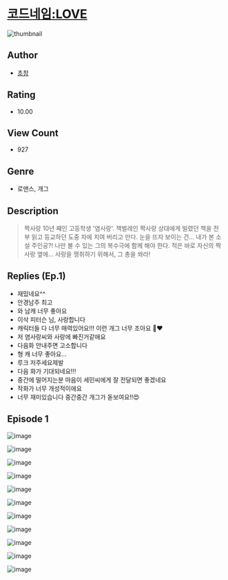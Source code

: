 # [코드네임:LOVE](https://comic.naver.com/challenge/list?titleId=809989)
![thumbnail](https://image-comic.pstatic.net/user_contents_data/challenge_comic/2023/05/23/364710/upload_3631086780165470007_480x623.jpeg)

## Author
- [초창](https://comic.naver.com/artistTitle?id=364710)

## Rating
- 10.00

## View Count
- 927

## Genre
- 로맨스, 개그

## Description
> 짝사랑 10년 째인 고등학생 '염사랑'. 책벌레인 짝사랑 상대에게 빌렸던 책을 전부 읽고 등교하던 도중 차에 치여 버리고 만다. 눈을 뜨자 보이는 건... 내가 본 소설 주인공?! 나만 볼 수 있는 그의 복수극에 함께 해야 한다. 적은 바로 자신의 짝사랑 옆에... 사랑을 쟁취하기 위해서, 그 총을 쏴라!

## Replies (Ep.1)
- 재밌네요^^
- 안경남주 최고
- 와 남캐 너무 좋아요
- 이삭 피터슨 님, 사랑합니다
- 캐릭터들 다 너무 매력있어요!!! 이런 개그 너무 조아요 🥹❤️
- 저 염사랑씨와 사랑에 빠진거같애요
- 다음화 안내주면 고소합니다
- 형 캐 너무 좋아요...
- 루크 저주세요제발
- 다음 화가 기대되네요!!!
- 중간에 떨어지는분 마음이 세민씨에게 잘 전달되면 좋겠네요
- 작화가 너무 개성적이에요
- 너무 재미있습니다 중간중간 개그가 돋보여요‼️😍

## Episode 1
![image](https://image-comic.pstatic.net/user_contents_data/challenge_comic/2023/05/23/364710/upload_4062863901995317089.jpeg)

![image](https://image-comic.pstatic.net/user_contents_data/challenge_comic/2023/05/23/364710/upload_3906927897947092322.jpeg)

![image](https://image-comic.pstatic.net/user_contents_data/challenge_comic/2023/05/23/364710/upload_7017229689218807349.jpeg)

![image](https://image-comic.pstatic.net/user_contents_data/challenge_comic/2023/05/23/364710/upload_7089059864704475490.jpeg)

![image](https://image-comic.pstatic.net/user_contents_data/challenge_comic/2023/05/23/364710/upload_7075781067843121971.jpeg)

![image](https://image-comic.pstatic.net/user_contents_data/challenge_comic/2023/05/23/364710/upload_3846745017429473636.jpeg)

![image](https://image-comic.pstatic.net/user_contents_data/challenge_comic/2023/05/23/364710/upload_7161678214823502130.jpeg)

![image](https://image-comic.pstatic.net/user_contents_data/challenge_comic/2023/05/23/364710/upload_3991146073492042809.jpeg)

![image](https://image-comic.pstatic.net/user_contents_data/challenge_comic/2023/05/23/364710/upload_4122542115406296675.jpeg)

![image](https://image-comic.pstatic.net/user_contents_data/challenge_comic/2023/05/23/364710/upload_3990530557367378229.jpeg)

![image](https://image-comic.pstatic.net/user_contents_data/challenge_comic/2023/05/23/364710/upload_7149518715701585464.jpeg)
